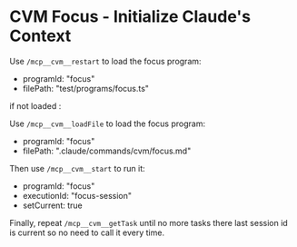 # CVM Focus - Initialize Claude's Context

Use `/mcp__cvm__restart` to load the focus program:
- programId: "focus"
- filePath: "test/programs/focus.ts"

if not loaded :

Use `/mcp__cvm__loadFile` to load the focus program:
- programId: "focus"
- filePath: ".claude/commands/cvm/focus.md"

Then use `/mcp__cvm__start` to run it:
- programId: "focus"
- executionId: "focus-session"
- setCurrent: true

Finally, repeat  `/mcp__cvm__getTask` until no more tasks there last session id is current so no need to call it every time. 